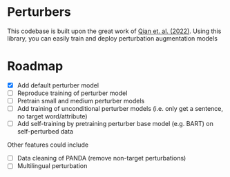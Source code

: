 # Perturbers

This codebase is built upon the great work of [Qian et. al. (2022)](https://arxiv.org/abs/2205.12586). Using this
library, you can easily train and deploy perturbation augmentation models

# Roadmap

- [x] Add default perturber model
- [ ] Reproduce training of perturber model
- [ ] Pretrain small and medium perturber models
- [ ] Add training of unconditional perturber models (i.e. only get a sentence, no target word/attribute)
- [ ] Add self-training by pretraining perturber base model (e.g. BART) on self-perturbed data

Other features could include

- [ ] Data cleaning of PANDA (remove non-target perturbations)
- [ ] Multilingual perturbation
